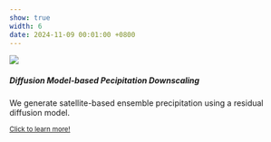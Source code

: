 ```yaml
---
show: true
width: 6
date: 2024-11-09 00:01:00 +0800
---
```

<div>
  <img data-src="{{ 'assets/images/proj55.png' | relative_url }}" class="lazy w-100 rounded-top" src="{{ '/assets/images/empty_300x200.png' | relative_url }}">
  <div class="card-body">
    <h5 class="card-title">Diffusion Model-based Pecipitation Downscaling</h5>
    <p class="card-text">
      We generate satellite-based ensemble precipitation using a residual diffusion model. 
    </p>
    <p class="card-text"><small><a href="https://kaidiwisc.github.io/KaidiPeng.github.io/showcase/proj5" target="_blank">Click to learn more!</a></small></p>
  </div>
</div>
